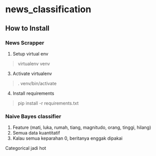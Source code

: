 # news_classification

## How to Install
### News Scrapper
1. Setup virtual env
> virtualenv venv

3. Activate virtualenv
> . venv/bin/activate

4. Install requirements
> pip install -r requirements.txt

### Naive Bayes classifier
1. Feature (mati, luka, rumah, tiang, magnitudo, orang, tinggi, hilang)
2. Semua data kuantitatif
3. Kalau semua keparahan 0, beritanya enggak dipakai

Categorical jadi hot 
